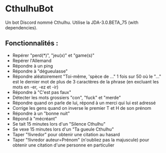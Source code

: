 # CthulhuBot
Un bot Discord nommé Cthulhu. Utilise la JDA-3.0.BETA_75 (with dependencies).

## Fonctionnalités :
* Repérer "perd(*)", "jeu(x)" et "game(s)"
* Repérer l'Allemand
* Répondre à un ping
* Répondre à "dégueulasse"
* Répondre aléatoirement "Toi-même, 'spèce de ..." 1 fois sur 50 où le "..." est le dernier mot de plus de 3 caractères de la phrase (en excluant les mots en -er, -ez et -ir)
* Répondre à "C'est pas faux"
* Détecter les mots grossiers "con", "fuck" et "merde"
* Répondre quand on parle de lui, répond à un merci qui lui est adressé
* Corrige les gens quand on inverse le premier T et H de son prénom
* Répondre à un "bonne nuit"
* Répond à "mécréant"
* Se tait 15 minutes lors d'un "Silence Cthulhu"
* Se vexe 15 minutes lors d'un "Ta gueule Cthulhu"
* Taper "!livredor" pour obtenir une citation au hasard
* Taper "!livredor auteur=Prénom\" (n'oubliez pas la majuscule) pour obtenir une citation d'une personne en particulier
